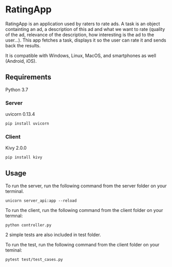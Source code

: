 # RatingApp

RatingApp is an application used by raters to rate ads.
A task is an object containting an ad, a description of this ad and what we want to rate (quality of the ad, relevance of the description, how interesting is the ad to the user...).
This app fetches a task, displays it so the user can rate it and sends back the results. 

It is compatible with Windows, Linux, MacOS, and smartphones as well (Android, iOS).

## Requirements
Python 3.7

### Server

uvicorn 0.13.4

```bash
pip install uvicorn
```

### Client
Kivy 2.0.0 

```bash
pip install kivy
```

## Usage

To run the server, run the following command from the server folder on your terminal.

```
unicorn server_api:app --reload
```

To run the client, run the following command from the client folder on your termnal:

```
python controller.py 
```


2 simple tests are also included in test folder.

To run the test, run the following command from the client folder on your teminal:

```
pytest test/test_cases.py

```
